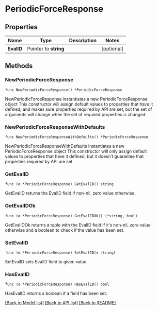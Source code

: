 # PeriodicForceResponse

## Properties

Name | Type | Description | Notes
------------ | ------------- | ------------- | -------------
**EvalID** | Pointer to **string** |  | [optional] 

## Methods

### NewPeriodicForceResponse

`func NewPeriodicForceResponse() *PeriodicForceResponse`

NewPeriodicForceResponse instantiates a new PeriodicForceResponse object
This constructor will assign default values to properties that have it defined,
and makes sure properties required by API are set, but the set of arguments
will change when the set of required properties is changed

### NewPeriodicForceResponseWithDefaults

`func NewPeriodicForceResponseWithDefaults() *PeriodicForceResponse`

NewPeriodicForceResponseWithDefaults instantiates a new PeriodicForceResponse object
This constructor will only assign default values to properties that have it defined,
but it doesn't guarantee that properties required by API are set

### GetEvalID

`func (o *PeriodicForceResponse) GetEvalID() string`

GetEvalID returns the EvalID field if non-nil, zero value otherwise.

### GetEvalIDOk

`func (o *PeriodicForceResponse) GetEvalIDOk() (*string, bool)`

GetEvalIDOk returns a tuple with the EvalID field if it's non-nil, zero value otherwise
and a boolean to check if the value has been set.

### SetEvalID

`func (o *PeriodicForceResponse) SetEvalID(v string)`

SetEvalID sets EvalID field to given value.

### HasEvalID

`func (o *PeriodicForceResponse) HasEvalID() bool`

HasEvalID returns a boolean if a field has been set.


[[Back to Model list]](../README.md#documentation-for-models) [[Back to API list]](../README.md#documentation-for-api-endpoints) [[Back to README]](../README.md)


